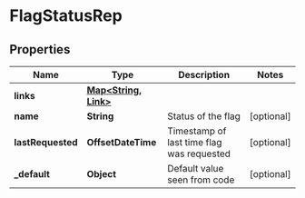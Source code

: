 

# FlagStatusRep


## Properties

| Name | Type | Description | Notes |
|------------ | ------------- | ------------- | -------------|
|**links** | [**Map&lt;String, Link&gt;**](Link.md) |  |  |
|**name** | **String** | Status of the flag |  [optional] |
|**lastRequested** | **OffsetDateTime** | Timestamp of last time flag was requested |  [optional] |
|**_default** | **Object** | Default value seen from code |  [optional] |




